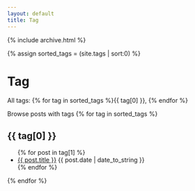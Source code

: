 ```yaml
---
layout: default
title: Tag
---
```

{% include archive.html %}


{% assign sorted_tags = (site.tags | sort:0) %}

# Tag

All tags: 
{% for tag in sorted_tags %}{{ tag[0] }}, {% endfor %}

Browse posts with tags
{% for tag in sorted_tags %}
  <h2>{{ tag[0] }}</h2>
  <ul>
    {% for post in tag[1] %}
       <li><a href="{{ site.baseurl }}{{ post.url }}">{{ post.title }}</a>
       			<span>{{ post.date | date_to_string }}</span><!--<span>{{ post.category }}</span>-->
    </li>
    {% endfor %}
  </ul>
{% endfor %}

